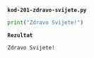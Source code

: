 
<a name="kod-201-zdravo-svijete.py"/>

**`kod-201-zdravo-svijete.py`**

```python
print("Zdravo Svijete!")
```

**`Rezultat`**
```
Zdravo Svijete!
```
